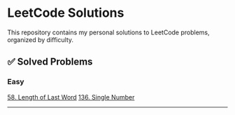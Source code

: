 # LeetCode Solutions

This repository contains my personal solutions to LeetCode problems, organized by difficulty.

## ✅ Solved Problems

### Easy
[58. Length of Last Word](easy/58-length-of-last-word.cpp)
[136. Single Number](easy/136-single.number.cpp)

---
